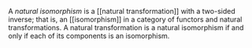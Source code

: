 A _natural isomorphism_ is a [[natural transformation]] with a two-sided inverse; that is, an [[isomorphism]] in a category of functors and natural transformations.  A natural transformation is a natural isomorphism if and only if each of its components is an isomorphism.
